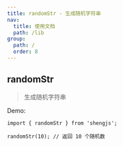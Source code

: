 ```yaml
---
title: randomStr - 生成随机字符串
nav:
  title: 使用文档
  path: /lib
group:
  path: /
  order: 8
---
```


## randomStr

> 生成随机字符串

Demo:

```tsx | pure
import { randomStr } from 'shengjs';

randomStr(10); // 返回 10 个随机数
```
